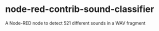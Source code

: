 # node-red-contrib-sound-classifier
A Node-RED node to detect 521 different sounds in a WAV fragment

